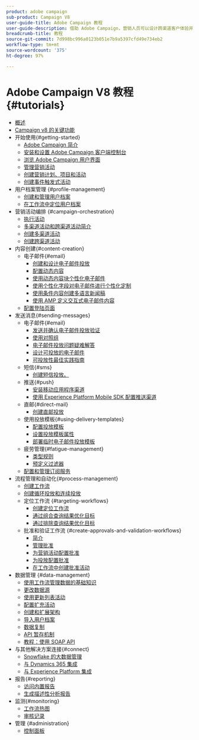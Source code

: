 ```yaml
---
product: adobe campaign
sub-product: Campaign V8
user-guide-title: Adobe Campaign 教程
user-guide-description: 借助 Adobe Campaign，营销人员可以设计跨渠道客户体验并提供可视活动编排、实时交互管理和跨渠道执行的环境。
breadcrumb-title: 教程
source-git-commit: 7d998bc996a0123b051e7b9a5397cfd49e734eb2
workflow-type: tm+mt
source-wordcount: '375'
ht-degree: 97%

---
```



# Adobe Campaign V8 教程 {#tutorials}

+ [概述](/help/overview.md)
+ [Campaign v8 的关键功能](https://experienceleague.adobe.com/docs/campaign/campaign-v8/start/whats-new.html?lang=zh-Hans)
+ 开始使用{#getting-started}
   + [Adobe Campaign 简介](/help/get-started/introduction-to-adobe-campaign.md)
   + [安装和设置 Adobe Campaign 客户端控制台](/help/get-started/install-and-set-up-the-adobe-campaign-client-console.md)
   + [浏览 Adobe Campaign 用户界面](/help/get-started/explore-the-adobe-campaign-user-interface.md)
   + [管理营销活动](/help/get-started/manage-marketing-campaigns.md)
   + [创建营销计划、项目和活动](/help/get-started/create-a-marketing-plan-programs-and-campaigns.md)
   + [创建事件触发式活动](/help/get-started/create-event-triggered-campaigns.md)
+ 用户档案管理 {#profile-management}
   + [创建和管理用户档案](/help/profile-management/create-and-manage-profiles.md)
   + [在工作流中定位用户档案](/help/profile-management/target-profiles-in-a-workflow.md)
+ 营销活动编排 {#campaign-orchestration}
   + [执行活动](/help/orchestrate-campaigns/execute-a-campaign.md)
   + [多渠道活动和跨渠道活动简介](/help/orchestrate-campaigns/introduction-to-cross-and-multi-channel-campaigns.md)
   + [创建多渠道活动](/help/orchestrate-campaigns/multi-channel-campaigns.md)
   + [创建跨渠道活动](/help/orchestrate-campaigns/cross-channel-campaigns.md)
+ 内容创建{#content-creation}
   + 电子邮件{#email}
      + [创建和设计电子邮件投放](/help/content-creation/create-and-design-email-deliveries.md)
      + [配置动态内容](/help/content-creation/configure-dynamic-content.md)
      + [使用动态内容块个性化电子邮件](/help/content-creation/personalize-using-dynamic-content-blocks.md)
      + [使用个性化字段对电子邮件进行个性化定制](/help/content-creation/personalize-emails-using-personalization-fields.md)
      + [使用条件内容创建多语言新闻稿](/help/content-creation/create-a-multilingual-newsletter-using-conditional-content.md)
      + [使用 AMP 定义交互式电子邮件内容](/help/content-creation/design-interactive-email-content-with-amp.md)
   + [配置登陆页面](/help/content-creation/configure-landingpages.md)
+ 发送消息{#sending-messages}
   + 电子邮件{#email}
      + [发送并确认电子邮件投放验证](/help/send-messages/email/send-and-validate-proofs.md)
      + [使用对照组](/help/send-messages/email/use-control-groups.md)
      + [电子邮件投放问题疑难解答](/help/send-messages/email/troubleshoot-email-delivery-issues.md)
      + [设计可投放的电子邮件](/help/send-messages/email/design-emails-for-deliverability.md)
      + [可投放性最佳实践指南](https://experienceleague.adobe.com/docs/deliverability-learn/deliverability-best-practice-guide/introduction.html?lang=zh-Hans)
   + 短信{#sms}
      + [创建短信投放。](/help/send-messages/mobile/create-an-sms-delivery.md)
   + 推送{#push}
      + [安装移动应用程序渠道](/help/send-messages/mobile/install-the-mobile-app.md)
      + [使用 Experience Platform Mobile SDK 配置推送渠道](/help/send-messages/mobile/configure-push-using-aep-mobile-sdk.md)
   + 直邮{#direct-mail}
      + [创建直邮投放](/help/send-messages/direct-mail/create-direct-mail-deliveries.md)
   + 使用投放模板{#using-delivery-templates}
      + [配置投放模板](/help/send-messages/use-delivery-templates/configure-a-delivery-template.md)
      + [设置投放模板属性](/help/send-messages/use-delivery-templates/set-delivery-template-properties.md)
      + [部署临时电子邮件投放模板](/help/send-messages/use-delivery-templates/deploy-ad-hoc-email-delivery-template.md)
   + 疲劳管理{#fatigue-management}
      + [类型规则](/help/send-messages/fatigue-management/typology-rules-for-fatigue-management.md)
      + [预定义过滤器](/help/send-messages/fatigue-management/fatigue-management-using-filters.md)
   + [配置和管理订阅服务](/help/send-messages/configure-and-manage-subscription-services.md)
+ 流程管理和自动化{#process-management}
   + [创建工作流](/help/process-management/create-a-workflow.md)
   + [创建循环投放和连续投放](/help/process-management/recurring-deliveries.md)
   + 定位工作流 {#targeting-workflows}
      + [创建定位工作流](/help/process-management/create-a-targeting-workflow.md)
      + [通过组合查询结果优化目标](/help/process-management/refine-targets-by-combining-query-results.md)
      + [通过排除查询结果优化目标](/help/process-management/refine-targets-by-excluding-query-results.md)
   + 批准和验证工作流 {#create-approvals-and-validation-workflows}
      + [简介](/help/process-management/create-approvals-and-validation-workflows/create-approvals-and-validation-workflows-introduction.md)
      + [管理批准](/help/process-management/create-approvals-and-validation-workflows/manage-approvals.md)
      + [为营销活动配置批准](/help/process-management/create-approvals-and-validation-workflows/configure-approvals-for-campaigns.md)
      + [为投放配置批准](/help/process-management/create-approvals-and-validation-workflows/configure-approvals-for-deliveries.md)
      + [在工作流中创建批准活动](/help/process-management/create-approvals-and-validation-workflows/create-approval-process-in-a-workflow.md)
+ 数据管理 {#data-management}
   + [使用工作流管理数据的基础知识](/help/data-management/data-management-fundamentals.md)
   + [更改数据源](/help/data-management/change-data-source.md)
   + [使用更新列表活动](/help/process-management/use-the-update-list-activity.md)
   + [配置扩充活动](/help/process-management/enrichment-activity.md)
   + [创建和扩展架构](/help/data-management/create-and-extend-a-schema.md)
   + [导入用户档案](/help/data-management/import-profiles.md)
   + [数据复制](/help/data-management/data-replication.md)
   + [API 暂存机制](/help/data-management/api-staging-mechanism.md)
   + [教程：使用 SOAP API](https://experienceleague.adobe.com/docs/campaign-learn/use-soap-apis/introduction.html?lang=zh-Hans)
+ 与其他解决方案连接{#connect}
   + [Snowflake 的大数据管理](/help/connect/big-data-segmentation-on-snowflake.md)
   + [与 Dynamics 365 集成](/help/connect/dynamics365-integration.md)
   + [与 Experience Platform 集成](https://experienceleague.adobe.com/docs/campaign-learn/integrate-with-experience-platform/overview.html?lang=zh-Hans)
+ 报告{#reporting}
   + [访问内置报告](/help/reporting/access-built-in-reports.md)
   + [生成描述性分析报告](/help/reporting/generate-a-descriptive-analysis-report.md)
+ 监测{#monitoring}
   + [工作流热图](/help/monitoring/workflow-heatmap.md)
   + [审核记录](/help/monitoring/audit-trail.md)
+ 管理 {#administration}
   + [控制面板](https://experienceleague.adobe.com/docs/campaign-learn/control-panel/control-panel-overview.html?lang=zh-Hans)
